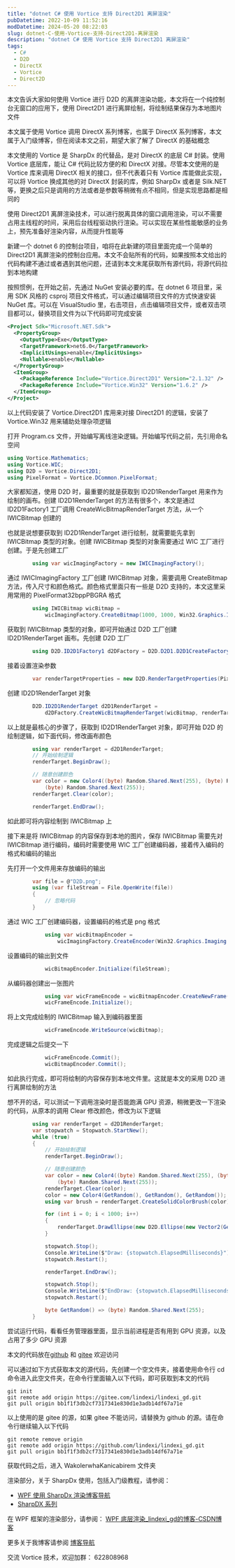 ```yaml
---
title: "dotnet C# 使用 Vortice 支持 Direct2D1 离屏渲染"
pubDatetime: 2022-10-09 11:52:16
modDatetime: 2024-05-20 08:22:03
slug: dotnet-C-使用-Vortice-支持-Direct2D1-离屏渲染
description: "dotnet C# 使用 Vortice 支持 Direct2D1 离屏渲染"
tags:
  - C#
  - D2D
  - DirectX
  - Vortice
  - Direct2D
---
```





本文告诉大家如何使用 Vortice 进行 D2D 的离屏渲染功能，本文将在一个纯控制台无窗口的应用下，使用 Direct2D1 进行离屏绘制，将绘制结果保存为本地图片文件

<!--more-->


<!-- CreateTime:2022/10/9 19:52:16 -->

<!-- 标签：C#,D2D,DirectX,Vortice,Direct2D, -->
<!-- 发布 -->

本文属于使用 Vortice 调用 DirectX 系列博客，也属于 DirectX 系列博客，本文属于入门级博客，但在阅读本文之前，期望大家了解了 DirectX 的基础概念

本文使用的 Vortice 是 SharpDx 的代替品，是对 DirectX 的底层 C# 封装。使用 Vortice 底层库，能让 C# 代码比较方便的和 DirectX 对接。尽管本文使用的是 Vortice 库来调用 DirectX 相关的接口，但不代表着只有 Vortice 库能做此实现，可以将 Vortice 换成其他的对 DirectX 封装的库，例如 SharpDx 或者是 Silk.NET 等，更换之后只是调用的方法或者是参数等稍微有点不相同，但是实现思路都是相同的

使用 Direct2D1 离屏渲染技术，可以进行脱离具体的窗口调用渲染，可以不需要占用主线程的时间，采用后台线程驱动执行渲染。可以实现在某些性能敏感的业务上，预先准备好渲染内容，从而提升性能等

新建一个 dotnet 6 的控制台项目，咱将在此新建的项目里面完成一个简单的 Direct2D1 离屏渲染的控制台应用。本文不会贴所有的代码，如果按照本文给出的代码构建不通过或者遇到其他问题，还请到本文末尾获取所有源代码，将源代码拉到本地构建

按照惯例，在开始之前，先通过 NuGet 安装必要的库。在 dotnet 6 项目里，采用 SDK 风格的 csproj 项目文件格式，可以通过编辑项目文件的方式快速安装 NuGet 库。可以在 VisualStudio 里，右击项目，点击编辑项目文件，或者双击项目都可以，替换项目文件为以下代码即可完成安装

```xml
<Project Sdk="Microsoft.NET.Sdk">
  <PropertyGroup>
    <OutputType>Exe</OutputType>
    <TargetFramework>net6.0</TargetFramework>
    <ImplicitUsings>enable</ImplicitUsings>
    <Nullable>enable</Nullable>
  </PropertyGroup>
  <ItemGroup>
    <PackageReference Include="Vortice.Direct2D1" Version="2.1.32" />
    <PackageReference Include="Vortice.Win32" Version="1.6.2" />
  </ItemGroup>
</Project>
```

以上代码安装了 Vortice.Direct2D1 库用来对接 Direct2D1 的逻辑，安装了 Vortice.Win32 用来辅助处理杂项逻辑

打开 Program.cs 文件，开始编写离线渲染逻辑。开始编写代码之前，先引用命名空间

```csharp
using Vortice.Mathematics;
using Vortice.WIC;
using D2D = Vortice.Direct2D1;
using PixelFormat = Vortice.DCommon.PixelFormat;
```

大家都知道，使用 D2D 时，最重要的就是获取到 ID2D1RenderTarget 用来作为绘制的画布。创建 ID2D1RenderTarget 的方法有很多个，本文是通过 ID2D1Factory1 工厂调用 CreateWicBitmapRenderTarget 方法，从一个 IWICBitmap 创建的

也就是说想要获取到 ID2D1RenderTarget 进行绘制，就需要能先拿到 IWICBitmap 类型的对象。创建 IWICBitmap 类型的对象需要通过 WIC 工厂进行创建。于是先创建工厂

```csharp
        using var wicImagingFactory = new IWICImagingFactory();
```

通过 IWICImagingFactory 工厂创建 IWICBitmap 对象，需要调用 CreateBitmap 方法，传入尺寸和颜色格式。颜色格式里面只有一些是 D2D 支持的，本文这里采用常用的 PixelFormat32bppPBGRA 格式

```csharp
        using IWICBitmap wicBitmap =
            wicImagingFactory.CreateBitmap(1000, 1000, Win32.Graphics.Imaging.Apis.GUID_WICPixelFormat32bppPBGRA);
```

获取到 IWICBitmap 类型的对象，即可开始通过 D2D 工厂创建 ID2D1RenderTarget 画布。先创建 D2D 工厂

```csharp
        using D2D.ID2D1Factory1 d2DFactory = D2D.D2D1.D2D1CreateFactory<D2D.ID2D1Factory1>();
```

接着设置渲染参数

```csharp
        var renderTargetProperties = new D2D.RenderTargetProperties(PixelFormat.Premultiplied);
```

创建 ID2D1RenderTarget 对象

```csharp
        D2D.ID2D1RenderTarget d2D1RenderTarget =
            d2DFactory.CreateWicBitmapRenderTarget(wicBitmap, renderTargetProperties);
```

以上就是最核心的步骤了，获取到 ID2D1RenderTarget 对象，即可开始 D2D 的绘制逻辑，如下面代码，修改画布颜色

```csharp
        using var renderTarget = d2D1RenderTarget;
        // 开始绘制逻辑
        renderTarget.BeginDraw();

        // 随意创建颜色
        var color = new Color4((byte) Random.Shared.Next(255), (byte) Random.Shared.Next(255),
            (byte) Random.Shared.Next(255));
        renderTarget.Clear(color);

        renderTarget.EndDraw();
```

如此即可将内容绘制到 IWICBitmap 上

接下来是将 IWICBitmap 的内容保存到本地的图片，保存 IWICBitmap 需要先对 IWICBitmap 进行编码，编码时需要使用 WIC 工厂创建编码器，接着传入编码的格式和编码的输出

先打开一个文件用来存放编码的输出

```csharp
        var file = @"D2D.png";
        using (var fileStream = File.OpenWrite(file))
        {
            // 忽略代码
        }
```

通过 WIC 工厂创建编码器，设置编码的格式是 png 格式

```csharp
            using var wicBitmapEncoder =
                wicImagingFactory.CreateEncoder(Win32.Graphics.Imaging.Apis.GUID_ContainerFormatPng);
```

设置编码的输出到文件

```csharp
            wicBitmapEncoder.Initialize(fileStream);
```

从编码器创建出一张图片

```csharp
            using var wicFrameEncode = wicBitmapEncoder.CreateNewFrame(out var _);
            wicFrameEncode.Initialize();
```

将上文完成绘制的 IWICBitmap 输入到编码器里面

```csharp
            wicFrameEncode.WriteSource(wicBitmap);
```

完成逻辑之后提交一下

```csharp
            wicFrameEncode.Commit();
            wicBitmapEncoder.Commit();
```

如此执行完成，即可将绘制的内容保存到本地文件里。这就是本文的采用 D2D 进行离屏绘制的方法

想不开的话，可以测试一下调用渲染时是否能跑满 GPU 资源，稍微更改一下渲染的代码，从原本的调用 Clear 修改颜色，修改为以下逻辑

```csharp
        using var renderTarget = d2D1RenderTarget;
        var stopwatch = Stopwatch.StartNew();
        while (true)
        {
            // 开始绘制逻辑
            renderTarget.BeginDraw();

            // 随意创建颜色
            var color = new Color4((byte) Random.Shared.Next(255), (byte) Random.Shared.Next(255),
                (byte) Random.Shared.Next(255));
            renderTarget.Clear(color);
            color = new Color4(GetRandom(), GetRandom(), GetRandom());
            using var brush = renderTarget.CreateSolidColorBrush(color);

            for (int i = 0; i < 1000; i++)
            {
                renderTarget.DrawEllipse(new D2D.Ellipse(new Vector2(GetRandom(), GetRandom()), 5, 5), brush, 2);
            }

            stopwatch.Stop();
            Console.WriteLine($"Draw: {stopwatch.ElapsedMilliseconds}");
            stopwatch.Restart();

            renderTarget.EndDraw();

            stopwatch.Stop();
            Console.WriteLine($"EndDraw: {stopwatch.ElapsedMilliseconds}");
            stopwatch.Restart();

            byte GetRandom() => (byte) Random.Shared.Next(255);
        }
```

尝试运行代码，看看任务管理器里面，显示当前进程是否有用到 GPU 资源，以及占用了多少 GPU 资源

本文的代码放在[github](https://github.com/lindexi/lindexi_gd/tree/bb1f1f3db2cf7317341e830d1e3adb14df67a71e/WakolerwhaKanicabirem) 和 [gitee](https://gitee.com/lindexi/lindexi_gd/tree/bb1f1f3db2cf7317341e830d1e3adb14df67a71e/WakolerwhaKanicabirem) 欢迎访问

可以通过如下方式获取本文的源代码，先创建一个空文件夹，接着使用命令行 cd 命令进入此空文件夹，在命令行里面输入以下代码，即可获取到本文的代码

```
git init
git remote add origin https://gitee.com/lindexi/lindexi_gd.git
git pull origin bb1f1f3db2cf7317341e830d1e3adb14df67a71e
```

以上使用的是 gitee 的源，如果 gitee 不能访问，请替换为 github 的源。请在命令行继续输入以下代码

```
git remote remove origin
git remote add origin https://github.com/lindexi/lindexi_gd.git
git pull origin bb1f1f3db2cf7317341e830d1e3adb14df67a71e
```

获取代码之后，进入 WakolerwhaKanicabirem 文件夹

渲染部分，关于 SharpDx 使用，包括入门级教程，请参阅：

- [WPF 使用 SharpDx 渲染博客导航](https://blog.lindexi.com/post/WPF-%E4%BD%BF%E7%94%A8-SharpDx-%E6%B8%B2%E6%9F%93%E5%8D%9A%E5%AE%A2%E5%AF%BC%E8%88%AA.html )
- [SharpDX 系列](https://blog.lindexi.com/post/sharpdx.html )

在 WPF 框架的渲染部分，请参阅： [WPF 底层渲染_lindexi_gd的博客-CSDN博客](https://blog.csdn.net/lindexi_gd/category_9276313.html?spm=1001.2014.3001.5482 )

更多关于我博客请参阅 [博客导航](https://blog.lindexi.com/post/%E5%8D%9A%E5%AE%A2%E5%AF%BC%E8%88%AA.html )

交流 Vortice 技术，欢迎加群： 622808968
